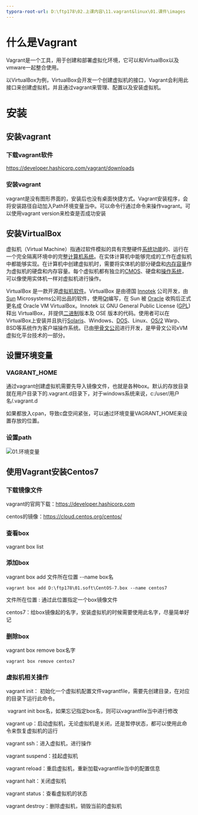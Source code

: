 ```yaml
---
typora-root-url: D:\ftp178\02.上课内容\11.vagrant&linux\01.课件\images
---
```


# 什么是Vagrant

Vagrant是一个工具，用于创建和部署虚拟化环境，它可以和VirtualBox以及vmware一起整合使用。

以VirtualBox为例，VirtualBox会开发一个创建虚拟机的接口，Vagrant会利用此接口来创建虚拟机，并且通过vagrant来管理、配置以及安装虚拟机。



# 安装

## 安装vagrant

### 下载vagrant软件

https://developer.hashicorp.com/vagrant/downloads

### 安装vagrant

vagrant是没有图形界面的，安装后也没有桌面快捷方式。Vagrant安装程序，会将安装路径自动加入Path环境变量当中。可以命令行通过命令来操作vagrant。可以使用vagrant version来检查是否成功安装



## 安装VirtualBox

虚拟机（Virtual Machine）指通过软件模拟的具有完整硬件[系统功能](https://baike.baidu.com/item/系统功能/10394740?fromModule=lemma_inlink)的、运行在一个完全隔离环境中的完整[计算机系统](https://baike.baidu.com/item/计算机系统/7210959?fromModule=lemma_inlink)。在实体计算机中能够完成的工作在虚拟机中都能够实现。在计算机中创建虚拟机时，需要将实体机的部分硬盘和[内存容量](https://baike.baidu.com/item/内存容量/3361934?fromModule=lemma_inlink)作为虚拟机的硬盘和内存容量。每个虚拟机都有独立的[CMOS](https://baike.baidu.com/item/CMOS/428167?fromModule=lemma_inlink)、硬盘和[操作系统](https://baike.baidu.com/item/操作系统/192?fromModule=lemma_inlink)，可以像使用实体机一样对虚拟机进行操作。

VirtualBox 是一款开源[虚拟机软件](https://baike.baidu.com/item/虚拟机软件/9003764?fromModule=lemma_inlink)。VirtualBox 是由德国 [Innotek](https://baike.baidu.com/item/Innotek/4492496?fromModule=lemma_inlink) 公司开发，由[Sun](https://baike.baidu.com/item/Sun/69463?fromModule=lemma_inlink) Microsystems公司出品的软件，使用[Qt](https://baike.baidu.com/item/Qt/451743?fromModule=lemma_inlink)编写，在 Sun 被 [Oracle](https://baike.baidu.com/item/Oracle/301207?fromModule=lemma_inlink) 收购后正式更名成 Oracle VM VirtualBox。Innotek 以 GNU General Public License ([GPL](https://baike.baidu.com/item/GPL/2357903?fromModule=lemma_inlink)) 释出 VirtualBox，并提供[二进制](https://baike.baidu.com/item/二进制/361457?fromModule=lemma_inlink)版本及 OSE 版本的代码。使用者可以在VirtualBox上安装并且执行[Solaris](https://baike.baidu.com/item/Solaris/3517?fromModule=lemma_inlink)、Windows、[DOS](https://baike.baidu.com/item/DOS/32025?fromModule=lemma_inlink)、Linux、[OS/2](https://baike.baidu.com/item/OS%2F2/1958699?fromModule=lemma_inlink) Warp、BSD等系统作为客户端操作系统。已由[甲骨文公司](https://baike.baidu.com/item/甲骨文公司/430115?fromModule=lemma_inlink)进行开发，是甲骨文公司xVM虚拟化平台技术的一部分。



## 设置环境变量

### VAGRANT_HOME

通过vagrant创建虚拟机需要先导入镜像文件，也就是各种box。默认的存放目录就在用户目录下的.vagrant.d目录下，对于windows系统来说，c:/user/用户名/.vagrant.d

如果都放入cpan，导致c盘空间紧张，可以通过环境变量VAGRANT_HOME来设置存放的位置。



### 设置path

![01.环境变量](https://my-picture-aa.oss-cn-nanjing.aliyuncs.com/img/202308171259658.png)

## 使用Vagrant安装Centos7

### 下载镜像文件

vagrant的官网下载：https://developer.hashicorp.com

centos的镜像：https://cloud.centos.org/centos/

### 查看box

vagrant box list

### 添加box

vagrant  box add  文件所在位置 --name box名

```
vagrant box add D:\ftp178\01.soft\CentOS-7.box --name centos7
```

文件所在位置 : 通过此位置指定一个box镜像文件

centos7：给box镜像起的名字，安装虚拟机的时候需要使用此名字，尽量简单好记

### 删除box

vagrant box remove box名字

```
vagrant box remove centos7
```



### 虚拟机相关操作

vagrant init： 初始化一个虚拟机配置文件vagrantfile，需要先创建目录，在对应的目录下运行此命令。

​	vagrant init  box名，如果忘记指定box名，则可以vagrantfile当中进行修改

vagrant up：启动虚拟机，无论虚拟机是关闭，还是暂停状态，都可以使用此命令来恢复虚拟机的运行

vagrant ssh：进入虚拟机，进行操作

vagrant suspend：挂起虚拟机

vagrant reload：重启虚拟机，重新加载vagrantfile当中的配置信息

vagrant halt：关闭虚拟机

vagrant status：查看虚拟机的状态

vagrant destroy：删除虚拟机，销毁当前的虚拟机



